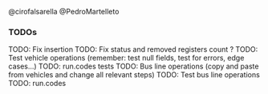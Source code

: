 @cirofalsarella
@PedroMartelleto

### TODOs

TODO: Fix insertion
TODO: Fix status and removed registers count ?
TODO: Test vehicle operations (remember: test null fields, test for errors, edge cases...)
TODO: run.codes tests
TODO: Bus line operations (copy and paste from vehicles and change all relevant steps)
TODO: Test bus line operations
TODO: run.codes